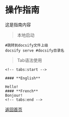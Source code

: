 # 操作指南

这是指南内容  

> 本地启动

```shell
#跳转到docsify文件上级
docsify serve #docsify目录名
```

> Tab语法使用
```shell
<!-- tabs:start -->

#### **English**

Hello!
#### **French**
Bonjour!
<!-- tabs:end -->
```

[返回首页](/)